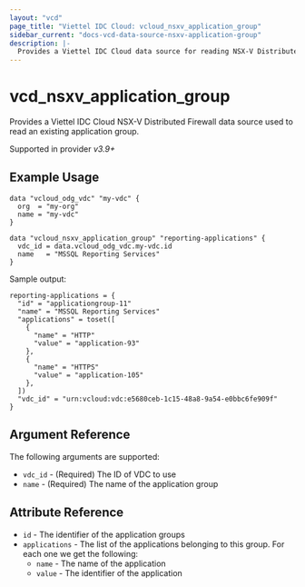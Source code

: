 ```yaml
---
layout: "vcd"
page_title: "Viettel IDC Cloud: vcloud_nsxv_application_group"
sidebar_current: "docs-vcd-data-source-nsxv-application-group"
description: |-
  Provides a Viettel IDC Cloud data source for reading NSX-V Distributed Firewall application groups
---
```


# vcd\_nsxv\_application\_group

Provides a Viettel IDC Cloud NSX-V Distributed Firewall data source used to read an existing application group.

Supported in provider *v3.9+*

## Example Usage

```hcl
data "vcloud_odg_vdc" "my-vdc" {
  org  = "my-org"
  name = "my-vdc"
}

data "vcloud_nsxv_application_group" "reporting-applications" {
  vdc_id = data.vcloud_odg_vdc.my-vdc.id
  name   = "MSSQL Reporting Services"
}
```

Sample output:

```
reporting-applications = {
  "id" = "applicationgroup-11"
  "name" = "MSSQL Reporting Services"
  "applications" = toset([
    {
      "name" = "HTTP"
      "value" = "application-93"
    },
    {
      "name" = "HTTPS"
      "value" = "application-105"
    },
  ])
  "vdc_id" = "urn:vcloud:vdc:e5680ceb-1c15-48a8-9a54-e0bbc6fe909f"
}
```

## Argument Reference

The following arguments are supported:

* `vdc_id` - (Required) The ID of VDC to use
* `name` - (Required) The name of the application group

## Attribute Reference

* `id` - The identifier of the application groups
* `applications` - The list of the applications belonging to this group. For each one we get the following:
  * `name` - The name of the application
  * `value` - The identifier of the application
